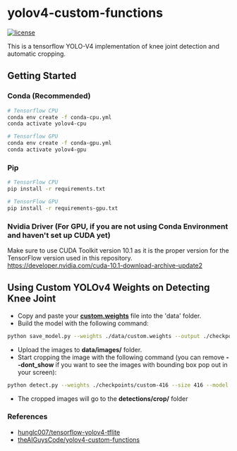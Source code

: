# yolov4-custom-functions
[![license](https://img.shields.io/github/license/mashape/apistatus.svg)](LICENSE)

This is a tensorflow YOLO-V4 implementation of knee joint detection and automatic cropping. 

## Getting Started
### Conda (Recommended)

```bash
# Tensorflow CPU
conda env create -f conda-cpu.yml
conda activate yolov4-cpu

# Tensorflow GPU
conda env create -f conda-gpu.yml
conda activate yolov4-gpu
```

### Pip
```bash
# TensorFlow CPU
pip install -r requirements.txt

# TensorFlow GPU
pip install -r requirements-gpu.txt
```
### Nvidia Driver (For GPU, if you are not using Conda Environment and haven't set up CUDA yet)
Make sure to use CUDA Toolkit version 10.1 as it is the proper version for the TensorFlow version used in this repository.
https://developer.nvidia.com/cuda-10.1-download-archive-update2

## Using Custom YOLOv4 Weights on Detecting Knee Joint

  * Copy and paste your [**custom.weights**](https://drive.google.com/file/d/1VdA1BS4oJUX9-oQ_qviK_5KKtvMclYJZ/view?usp=sharing) file into the 'data' folder.
  * Build the model with the following command:
  ```bash
  python save_model.py --weights ./data/custom.weights --output ./checkpoints/custom-416 --input_size 416 --model yolov4 
  ```
  * Upload the images to **data/images/** folder.
  * Start cropping the image with the following command (you can remove **--dont_show** if you want to see the images with bounding box pop out in your screen):
  ```bash
  python detect.py --weights ./checkpoints/custom-416 --size 416 --model yolov4 --images ./data/images/ --crop --dont_show
  ```
  * The cropped images will go to the **detections/crop/** folder

### References  

  * [hunglc007/tensorflow-yolov4-tflite](https://github.com/hunglc007/tensorflow-yolov4-tflite)
  * [theAIGuysCode/yolov4-custom-functions](https://github.com/theAIGuysCode/yolov4-custom-functions)
